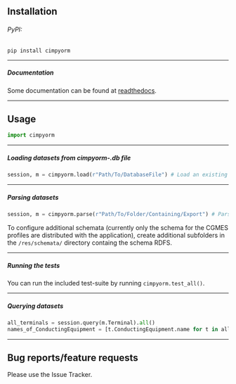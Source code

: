 ## Installation

###### PyPI:

```pip install cimpyorm```

---
##### Documentation

Some documentation can be found at [readthedocs](https://cimpyorm.readthedocs.io/en/latest/).

---
## Usage
```python
import cimpyorm
```

---
##### Loading datasets from cimpyorm-.db file
```python
session, m = cimpyorm.load(r"Path/To/DatabaseFile") # Load an existing .db file
```

---
##### Parsing datasets
```python
session, m = cimpyorm.parse(r"Path/To/Folder/Containing/Export") # Parse a .xml export (also creates a cimpyorm-.db file of the export)
```
To configure additional schemata (currently only the schema for the CGMES profiles are distributed
with the application), create additional subfolders in the ```/res/schemata/``` directory 
containg the schema RDFS.

---
##### Running the tests
You can run the included test-suite by running ```cimpyorm.test_all()```.

---
##### Querying datasets
```python
all_terminals = session.query(m.Terminal).all()
names_of_ConductingEquipment = [t.ConductingEquipment.name for t in all_terminals]
```

---
## Bug reports/feature requests
Please use the Issue Tracker.